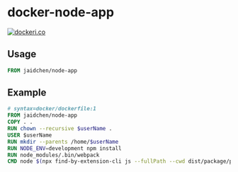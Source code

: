 # docker-node-app

[![dockeri.co](https://dockeri.co/image/jaidchen/node-app)](https://hub.docker.com/r/jaidchen/node-app)

## Usage

```Dockerfile
FROM jaidchen/node-app
```

## Example
```Dockerfile
# syntax=docker/dockerfile:1
FROM jaidchen/node-app
COPY . .
RUN chown --recursive $userName .
USER $userName
RUN mkdir --parents /home/$userName
RUN NODE_ENV=development npm install
RUN node_modules/.bin/webpack
CMD node $(npx find-by-extension-cli js --fullPath --cwd dist/package/production)
```